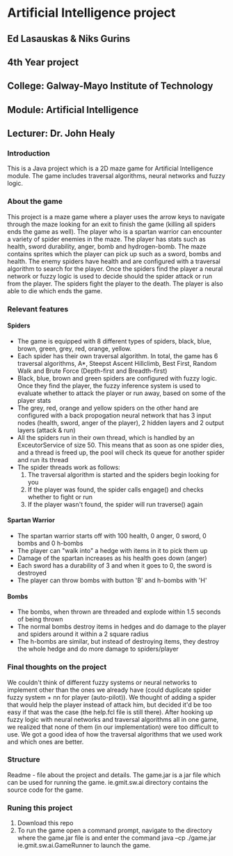 # Artificial Intelligence project

## Ed Lasauskas & Niks Gurins
## 4th Year project
## College: Galway-Mayo Institute of Technology
## Module: Artificial Intelligence
## Lecturer: Dr. John Healy

### Introduction
This is a Java project which is a 2D maze game for Artificial Intelligence module. The game includes traversal algorithms, neural networks and fuzzy logic.

### About the game
This project is a maze game where a player uses the arrow keys to navigate through the maze looking for an exit to finish the game (killing all spiders ends the game as well).
The player who is a spartan warrior can encounter a variety of spider enemies in the maze. The player has stats such as health, sword
durability, anger, bomb and hydrogen-bomb. The maze contains sprites which the player can pick up such as a sword, bombs and health.
The enemy spiders have health and are configured with a traversal algorithm to search for the player.
Once the spiders find the player a neural network or fuzzy logic is used to decide should the spider attack or run from the player.
The spiders fight the player to the death. The player is also able to die which ends the game.

### Relevant features
#### Spiders
* The game is equipped with 8 different types of spiders, black, blue, brown, green, grey, red, orange, yellow.
* Each spider has their own traversal algorithm. In total, the game has 6 traversal algorithms, A*, Steepst Ascent Hillclimb, Best First, Random Walk and Brute Force (Depth-first and Breadth-first)
* Black, blue, brown and green spiders are configured with fuzzy logic. Once they find the player, the fuzzy inference system is used to evaluate whether to attack the player or run away, based on some of the player stats
* The grey, red, orange and yellow spiders on the other hand are configured with a back propogation neural network that has 3 input nodes (health, sword, anger of the player), 2 hidden layers and 2 output layers (attack & run)
* All the spiders run in their own thread, which is handled by an ExceutorService of size 50. This means that as soon as one spider dies, and a thread is freed up, the pool will check its queue for another spider and run its thread
* The spider threads work as follows: 
    1. The traversal algorithm is started and the spiders begin looking for you
    2. If the player was found, the spider calls engage() and checks whether to fight or run
    3. If the player wasn't found, the spider will run traverse() again

#### Spartan Warrior
* The spartan warrior starts off with 100 health, 0 anger, 0 sword, 0 bombs and 0 h-bombs
* The player can "walk into" a hedge with items in it to pick them up
* Damage of the spartan increases as his health goes down (anger)
* Each sword has a durability of 3 and when it goes to 0, the sword is destroyed
* The player can throw bombs with button 'B' and h-bombs with 'H'

#### Bombs
* The bombs, when thrown are threaded and explode within 1.5 seconds of being thrown
* The normal bombs destroy items in hedges and do damage to the player and spiders around it within a 2 square radius
* The h-bombs are similar, but instead of destroying items, they destroy the whole hedge and do more damage to spiders/player

### Final thoughts on the project
We couldn't think of different fuzzy systems or neural networks to implement other than the ones we already have (could duplicate spider fuzzy system + nn for player (auto-pilot)). We thought of adding a spider that would help the player instead of attack him, but decided it'd be too easy if that was the case (the help.fcl file is still there). After hooking up fuzzy logic with neural networks and traversal algorithms all in one game, we realized that none of them (in our implementation) were too difficult to use. We got a good idea of how the traversal algorithms that we used work and which ones are better. 

### Structure
Readme - file about the project and details.
The game.jar is a jar file which can be used for running the game.
ie.gmit.sw.ai directory contains the source code for the game.

### Runing this project
1. Download this repo
2. To run the game open a command prompt, navigate to the directory where the game.jar file is and enter the command
java –cp ./game.jar ie.gmit.sw.ai.GameRunner to launch the game.